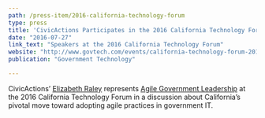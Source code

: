 ```yaml
---
path: /press-item/2016-california-technology-forum
type: press
title: 'CivicActions Participates in the 2016 California Technology Forum'
date: "2016-07-27"
link_text: "Speakers at the 2016 California Technology Forum"
website: "http://www.govtech.com/events/california-technology-forum-2016.html"
publication: "Government Technology"

---
```


CivicActions’ [Elizabeth Raley](https://civicactions.com/team/elizabeth-raley) represents [Agile Government Leadership](https://www.agilegovleaders.org/) at the 2016 California Technology Forum in a discussion about California’s pivotal move toward adopting agile practices in government IT.

